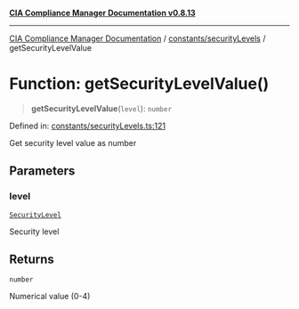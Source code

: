 [**CIA Compliance Manager Documentation v0.8.13**](../../../README.md)

***

[CIA Compliance Manager Documentation](../../../modules.md) / [constants/securityLevels](../README.md) / getSecurityLevelValue

# Function: getSecurityLevelValue()

> **getSecurityLevelValue**(`level`): `number`

Defined in: [constants/securityLevels.ts:121](https://github.com/Hack23/cia-compliance-manager/blob/2f6ce8651c6fa9a0d9c8860576f0ee67ef038efd/src/constants/securityLevels.ts#L121)

Get security level value as number

## Parameters

### level

[`SecurityLevel`](../../../types/cia/type-aliases/SecurityLevel.md)

Security level

## Returns

`number`

Numerical value (0-4)
